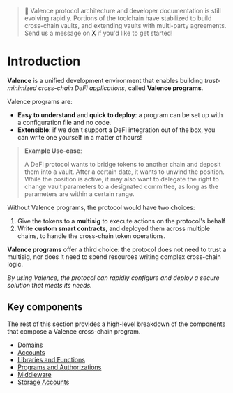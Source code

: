 > 🚧 Valence protocol architecture and developer documentation is still evolving rapidly. Portions of the toolchain have stabilized to build cross-chain vaults, and extending vaults with multi-party agreements. Send us a message on [X](https://x.com/valencezone) if you'd like to get started!

# Introduction

**Valence** is a unified development environment that enables building *trust-minimized cross-chain DeFi applications*, called **Valence programs**.

Valence programs are:

- **Easy to understand** and **quick to deploy**: a program can be set up with a configuration file and no code.
- **Extensible**: if we don't support a DeFi integration out of the box, you can write one yourself in a matter of hours!

> **Example Use-case**:
>
> A DeFi protocol wants to bridge tokens to another chain and deposit them into a vault. After a certain date, it wants to unwind the position. While the position is active, it may also want to delegate the right to change vault parameters to a designated committee, as long as the parameters are within a certain range.

Without Valence programs, the protocol would have two choices:  
1. Give the tokens to a **multisig** to execute actions on the protocol's behalf  
2. Write **custom smart contracts**, and deployed them across multiple chains, to handle the cross-chain token operations.

**Valence programs** offer a third choice: the protocol does not need to trust a multisig, nor does it need to spend resources writing complex cross-chain logic.

*By using Valence, the protocol can rapidly configure and deploy a secure solution that meets its needs.*

## Key components

The rest of this section provides a high-level breakdown of the components that compose a Valence cross-chain program.

- [Domains](./domains.md)
- [Accounts](./accounts.md)
- [Libraries and Functions](./libraries_and_functions.md)
- [Programs and Authorizations](./programs_and_authorizations.md)
- [Middleware](./middleware.md)
- [Storage Accounts](./storage_account.md)